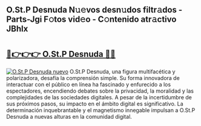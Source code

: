 ## O.St.P Desnuda N𝚞𝚎vos desn𝚞dos filtr𝚊dos - Parts-Jgi F𝚘tos vid𝚎o - C𝚘ntenido atr𝚊ctivo JBhlx

# <h2><a href="http://mb7zft.tromn.icu/?c=O.St.P+Desnuda">🔗👉👉👉 O.St.P Desnuda 🔗🔗</a></h2>

[![O.St.P Desnuda nuevo](https://i.imgur.com/pEAQMta.gif)](http://mb7zft.tromn.icu/?c=O.St.P+Desnuda)
O.St.P Desnuda, una figura multifacética y polarizadora, desafía la comprensión simple. Su forma innovadora de interactuar con el público en línea ha fascinado y enfurecido a los espectadores, encendiendo debates sobre la privacidad, la moralidad y las complejidades de las sociedades digitales. A pesar de la incertidumbre de sus próximos pasos, su impacto en el ámbito digital es significativo. La determinación inquebrantable y el magnetismo innegable impulsan a O.St.P Desnuda a nuevas alturas en la comunidad digital.

